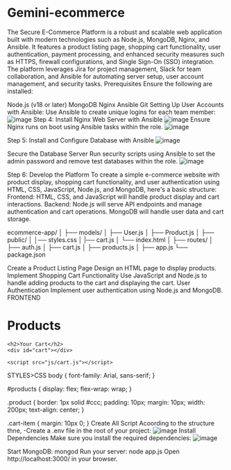 # Gemini-ecommerce
The Secure E-Commerce Platform is a robust and scalable web application built with modern technologies such as Node.js, MongoDB, Nginx, and Ansible. It features a product listing page, shopping cart functionality, user authentication, payment processing, and enhanced security measures such as HTTPS, firewall configurations, and Single Sign-On (SSO) integration. The platform leverages Jira for project management, Slack for team collaboration, and Ansible for automating server setup, user account management, and security tasks.
Prerequisites
Ensure the following are installed:

Node.js (v18 or later)
MongoDB
Nginx
Ansible
Git
Setting Up User Accounts with Ansible:
Use Ansible to create unique logins for each team member:
![image](https://github.com/user-attachments/assets/0c267a7f-a7be-499f-b747-8fbda086318e)
Step 4: Install Nginx Web Server with Ansible
![image](https://github.com/user-attachments/assets/951c6ef4-b77a-4972-8754-c17ae9604d80)
Ensure Nginx runs on boot using Ansible tasks within the role.
![image](https://github.com/user-attachments/assets/758e5bf1-09bf-4180-a5ab-b462802358c9)

Step 5: Install and Configure Database with Ansible
![image](https://github.com/user-attachments/assets/6127e9db-76bb-49d5-ba84-86aa5af4aa5a)

Secure the Database Server
Run security scripts using Ansible to set the admin password and remove test databases within the role.
![image](https://github.com/user-attachments/assets/032ac4ac-cd0f-4944-8366-082af7c9b9d8)

Step 6: Develop the Platform
To create a simple e-commerce website with product display, shopping cart functionality, and user authentication using HTML, CSS, JavaScript, Node.js, and MongoDB, here's a basic structure:
Frontend: HTML, CSS, and JavaScript will handle product display and cart interactions.
Backend: Node.js will serve API endpoints and manage authentication and cart operations. MongoDB will handle user data and cart storage.

ecommerce-app/
│
├── models/
│   ├── User.js
│   ├── Product.js
│
├── public/
│   │── styles.css
│   |── cart.js
│   └── index.html
│
├── routes/
│   ├── auth.js
│   ├── cart.js
│   ├── products.js
│
├── app.js
└── package.json

Create a Product Listing Page
Design an HTML page to display products.
Implement Shopping Cart Functionality
Use JavaScript and Node.js to handle adding products to the cart and displaying the cart.
User Authentication
Implement user authentication using Node.js and MongoDB.
FRONTEND
<!DOCTYPE html>
<html lang="en">
<head>
    <meta charset="UTF-8">
    <meta name="viewport" content="width=device-width, initial-scale=1.0">
    <title>eCommerce</title>
    <link rel="stylesheet" href="css/styles.css">
</head>
<body>
    <h1>Products</h1>
    <div id="products"></div>
    
    <h2>Your Cart</h2>
    <div id="cart"></div>

    <script src="js/cart.js"></script>
</body>
</html>

STYLES>CSS
body {
    font-family: Arial, sans-serif;
}

#products {
    display: flex;
    flex-wrap: wrap;
}

.product {
    border: 1px solid #ccc;
    padding: 10px;
    margin: 10px;
    width: 200px;
    text-align: center;
}

.cart-item {
    margin: 10px 0;
}
Create All Script Acoording to the structure thne,
-Create a .env file in the root of your project:
![image](https://github.com/user-attachments/assets/7cfb4e14-efed-46dd-b560-172ca37a1593)
Install Dependencies
Make sure you install the required dependencies:
![image](https://github.com/user-attachments/assets/76b7ef27-6c61-4f6b-a107-e78e42ff10d9)

Start MongoDB: mongod
Run your server: node app.js
Open http://localhost:3000/ in your browser.





  
